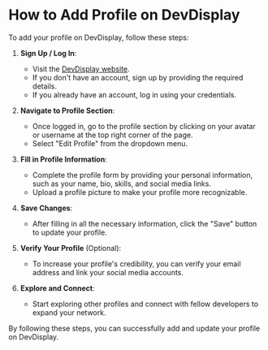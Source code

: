 # How to Add Profile on DevDisplay

To add your profile on DevDisplay, follow these steps:

1. **Sign Up / Log In**:

   - Visit the [DevDisplay website](https://www.devdisplay.com).
   - If you don't have an account, sign up by providing the required details.
   - If you already have an account, log in using your credentials.

2. **Navigate to Profile Section**:

   - Once logged in, go to the profile section by clicking on your avatar or username at the top right corner of the page.
   - Select "Edit Profile" from the dropdown menu.

3. **Fill in Profile Information**:

   - Complete the profile form by providing your personal information, such as your name, bio, skills, and social media links.
   - Upload a profile picture to make your profile more recognizable.

4. **Save Changes**:

   - After filling in all the necessary information, click the "Save" button to update your profile.

5. **Verify Your Profile** (Optional):

   - To increase your profile's credibility, you can verify your email address and link your social media accounts.

6. **Explore and Connect**:
   - Start exploring other profiles and connect with fellow developers to expand your network.

By following these steps, you can successfully add and update your profile on DevDisplay.
